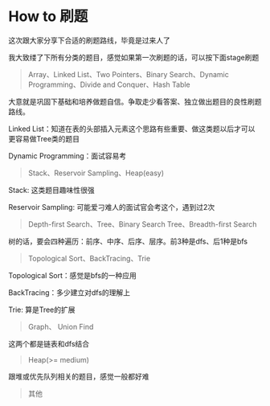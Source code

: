 # How to 刷题

这次跟大家分享下合适的刷题路线，毕竟是过来人了

我大致缕了下所有分类的题目，感觉如果第一次刷题的话，可以按下面stage刷题

> Array、Linked List、Two Pointers、Binary Search、Dynamic Programming、Divide and Conquer、Hash Table

大意就是巩固下基础和培养做题自信。争取走少看答案、独立做出题目的良性刷题路线。

Linked List：知道在表的头部插入元素这个思路有些重要、做这类题以后才可以更容易做Tree类的题目

Dynamic Programming：面试容易考

> Stack、Reservoir Sampling、Heap(easy)

Stack: 这类题目趣味性很强

Reservoir Sampling: 可能爱刁难人的面试官会考这个，遇到过2次

> Depth-first Search、Tree、Binary Search Tree、Breadth-first Search

树的话，要会四种遍历：前序、中序、后序、层序。前3种是dfs、后1种是bfs

> Topological Sort、BackTracing、Trie

Topological Sort：感觉是bfs的一种应用

BackTracing：多少建立对dfs的理解上

Trie: 算是Tree的扩展

> Graph、 Union Find

这两个都是链表和dfs结合

> Heap(>= medium)

跟堆或优先队列相关的题目，感觉一般都好难

> 其他

